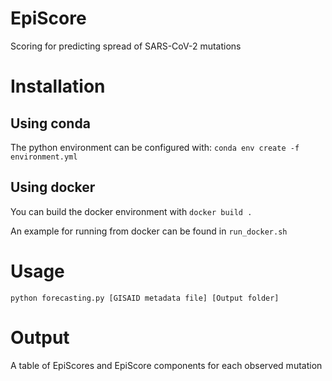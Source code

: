 # EpiScore
Scoring for predicting spread of SARS-CoV-2 mutations

# Installation
## Using conda
The python environment can be configured with:
`conda env create -f environment.yml`

## Using docker
You can build the docker environment with
`docker build .`

An example for running from docker can be found in `run_docker.sh`

# Usage
`python forecasting.py [GISAID metadata file] [Output folder]`

# Output
A table of EpiScores and EpiScore components for each observed mutation


